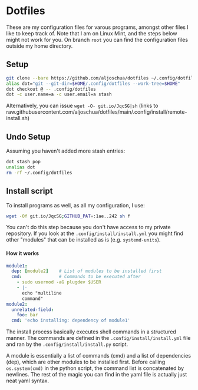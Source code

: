 # Dotfiles
These are my configuration files for varous programs, amongst other files I like to keep track of.
Note that I am on Linux Mint, and the steps below might not work for you.
On branch `root` you can find the configuration files outside my home directory.
## Setup
```bash
git clone --bare https://github.com/aljoschua/dotfiles ~/.config/dotfiles
alias dot="git --git-dir=$HOME/.config/dotfiles --work-tree=$HOME"
dot checkout @ -- .config/dotfiles
dot -c user.name=a -c user.email=a stash
```
Alternatively, you can issue `wget -O- git.io/JqcSG|sh` (links to raw.githubusercontent.com/aljoschua/dotfiles/main/.config/install/remote-install.sh)

## Undo Setup
Assuming you haven't added more stash entries:
```bash
dot stash pop
unalias dot
rm -rf ~/.config/dotfiles
```

## Install script
To install programs as well, as all my configuration, I use:
```bash
wget -Of git.io/JqcSG;GITHUB_PAT=:1ae..242 sh f
```
You can't do this step because you don't have access to my private repository.
If you look at the `.config/install/install.yml` you might find other "modules"
that can be installed as is (e.g. `systemd-units`).

#### How it works
```yaml
module1:
  dep: [module2]    # List of modules to be installed first
  cmd:              # Commands to be executed after
    - sudo usermod -aG plugdev $USER
    - |-
      echo "multiline
      command"
module2:
  unrelated-field:
    foo: bar
  cmd: 'echo installing: dependency of module1'
```
The install process basically executes shell commands in a structured manner.
The commands are defined in the `.config/install/install.yml` file and ran by the `.config/install/install.py` script.

A module is essentially a list of commands (cmd) and a list of dependencies (dep), which are other modules to be installed first.
Before calling `os.system(cmd)` in the python script, the command list is concatenated by newlines.
The rest of the magic you can find in the yaml file is actually just neat yaml syntax.
